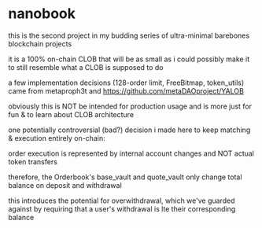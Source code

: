 # nanobook

this is the second project in my budding series of ultra-minimal barebones blockchain projects

it is a 100% on-chain CLOB that will be as small as i could possibly make it to still resemble what a CLOB is supposed to do

a few implementation decisions (128-order limit, FreeBitmap, token_utils) came from metaproph3t and https://github.com/metaDAOproject/YALOB

obviously this is NOT be intended for production usage and is more just for fun & to learn about CLOB architecture

one potentially controversial (bad?) decision i made here to keep matching & execution entirely on-chain:

order execution is represented by internal account changes and NOT actual token transfers 

therefore, the Orderbook's base_vault and quote_vault only change total balance on deposit and withdrawal

this introduces the potential for overwithdrawal, which we've guarded against by requiring that a user's withdrawal is lte their corresponding balance